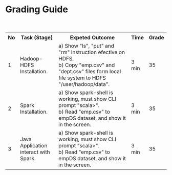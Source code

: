 # Grading Guide

<table>
  <header>
    <th>No</th>
    <th>Task (Stage)</th>
    <th>Expeted Outcome</th>
    <th>Time</th>
    <th>Grade</th>
  </header>
  <body>
    <tr>
      <td>1</td>
      <td>Hadoop-HDFS Installation.</td>
      <td> a) Show "ls", "put" and "rm" instruction efective on HDFS. <br> b) Copy "emp.csv" and "dept.csv" files form local file system to HDFS "/user/hadoop/data".</td>
      <td>3 min</td>
      <td>35</td>
    </tr>
    <tr>
      <td>2</td>
      <td>Spark Installation.</td>
      <td>a) Show spark-shell is working, must show CLI prompt "scala>". <br> b) Read "emp.csv" to empDS dataset, and show it in the screen.</td>
      <td>3 min</td>
      <td>35</td>
    </tr>
    <tr>
      <td>3</td>
      <td>Java Application interact with Spark.</td>
      <td>a) Show spark-shell is working, must show CLI prompt "scala>". <br> b) Read "emp.csv" to empDS dataset, and show it in the screen.</td>
      <td>3 min</td>
      <td>35</td>
    </tr>
  </body>
</table>
